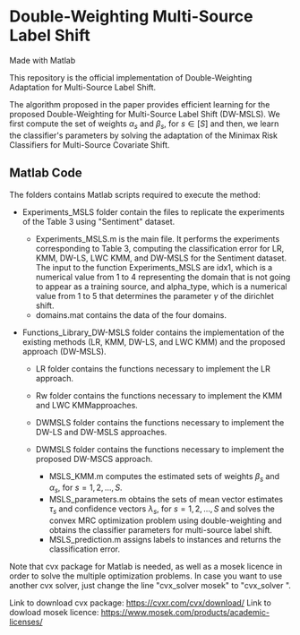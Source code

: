 # Double-Weighting Multi-Source Label Shift
Made with Matlab

This repository is the official implementation of Double-Weighting Adaptation for Multi-Source Label Shift. 

The algorithm proposed in the paper provides efficient learning for the proposed Double-Weighting for Multi-Source Label Shift (DW-MSLS). We first compute the set of weights $\alpha_s$ and $\beta_s$, for $s\in[S]$ and then, we learn the classifier's parameters by solving the adaptation of the Minimax Risk Classifiers for Multi-Source Covariate Shift.

## Matlab Code

The folders contains Matlab scripts required to execute the method:

* Experiments_MSLS folder contain the files to replicate the experiments of the Table 3 using "Sentiment" dataset.
  * Experiments_MSLS.m is the main file. It performs the experiments corresponding to Table 3, computing the classification error for LR, KMM, DW-LS, LWC KMM, and DW-MSLS for the Sentiment dataset. The input to the function Experiments_MSLS are idx1, which is a numerical value from 1 to 4 representing the domain that is not going to appear as a training source, and alpha_type, which is a numerical value from 1 to 5 that determines the parameter $\gamma$ of the dirichlet shift.
  * domains.mat contains the data of the four domains.

* Functions_Library_DW-MSLS folder contains the implementation of the existing methods (LR, KMM, DW-LS, and LWC KMM) and the proposed approach (DW-MSLS).
  * LR folder contains the functions necessary to implement the LR approach.
  * Rw folder contains the functions necessary to implement the KMM and LWC KMMapproaches.
  * DWMSLS folder contains the functions necessary to implement the DW-LS and DW-MSLS approaches.
  
  * DWMSLS folder contains the functions necessary to implement the proposed DW-MSCS approach.
    * MSLS_KMM.m computes the estimated sets of weights $\beta_{s}$ and $\alpha_{s}$, for $s=1,2,\ldots,S$.
    * MSLS_parameters.m obtains the sets of mean vector estimates $\tau_s$ and confidence vectors $\lambda_s$, for $s=1,2,\ldots,S$ and solves the convex MRC optimization problem using double-weighting and obtains the classifier parameters for multi-source label shift.
    * MSLS_prediction.m assigns labels to instances and returns the classification error.
    
Note that cvx package for Matlab is needed, as well as a mosek licence in order to solve the multiple optimization problems. In case you want to use another cvx solver, just change the line "cvx_solver mosek" to "cvx_solver <solver>".

Link to download cvx package: https://cvxr.com/cvx/download/
Link to dowload mosek licence: https://www.mosek.com/products/academic-licenses/